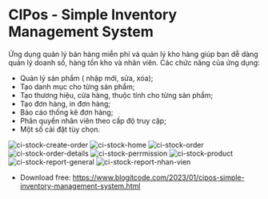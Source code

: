 # CIPos - Simple Inventory Management System
Ứng dụng quản lý bán hàng miễn phí và quản lý kho hàng giúp bạn dễ dàng quản lý doanh số, hàng tồn kho và nhân viên. Các chức năng của ứng dụng:
- Quản lý sản phẩm ( nhập mới, sửa, xóa);
- Tạo danh mục cho từng sản phẩm;
- Tạo thương hiệu, cửa hàng, thuộc tính cho từng sản phẩm;
- Tạo đơn hàng, in đơn hàng;
- Báo cáo thống kê đơn hàng;
- Phân quyền nhân viên theo cấp độ truy cập;
- Một số cài đặt tùy chọn.

![ci-stock-create-order](https://user-images.githubusercontent.com/81200707/211436213-dc27d419-75bb-4930-ba9a-5c58ad23a028.jpg)
![ci-stock-home](https://user-images.githubusercontent.com/81200707/211436225-2c44339e-3193-4912-9133-05dcd626310b.jpg)
![ci-stock-order](https://user-images.githubusercontent.com/81200707/211436227-a5fab3fd-754a-404e-be3a-0967b48c47e6.jpg)
![ci-stock-order-details](https://user-images.githubusercontent.com/81200707/211436229-7d488258-72a8-482d-9538-a108d5dce9c5.jpg)
![ci-stock-perrmission](https://user-images.githubusercontent.com/81200707/211436230-b109ca85-708a-4b19-a04f-86bfb1d10d49.jpg)
![ci-stock-product](https://user-images.githubusercontent.com/81200707/211436231-6edaf805-3598-4a24-b8fc-8ccc9114ee21.jpg)
![ci-stock-report-general](https://user-images.githubusercontent.com/81200707/211436233-7bd1f27b-f954-4e24-a429-ff62d3f25bd2.jpg)
![ci-stock-report-nhan-vien](https://user-images.githubusercontent.com/81200707/211436234-462c8d68-8eda-4204-9e64-fc47c16c9db8.jpg)

* Download free: https://www.blogitcode.com/2023/01/cipos-simple-inventory-management-system.html
